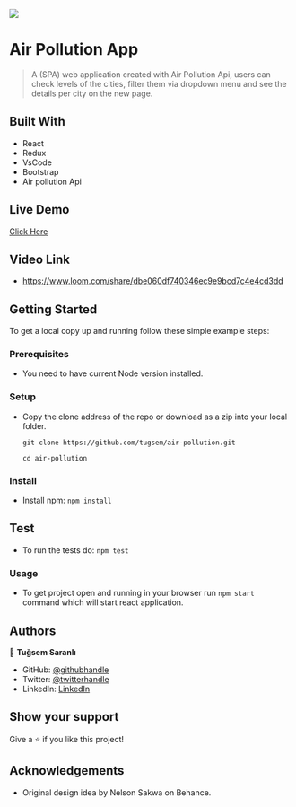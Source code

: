 ![](https://img.shields.io/badge/Microverse-blueviolet)

# Air Pollution App

> A (SPA) web application created with Air Pollution Api, users can check levels of the cities, filter them via dropdown menu and see the details per city on the new page.


## Built With

- React
- Redux
- VsCode
- Bootstrap
- Air pollution Api

## Live Demo 

[Click Here](https://air-pollution1.herokuapp.com)

## Video Link

- https://www.loom.com/share/dbe060df740346ec9e9bcd7c4e4cd3dd

## Getting Started

To get a local copy up and running follow these simple example steps:

### Prerequisites

- You need to have current Node version installed.

### Setup

- Copy the clone address of the repo or download as a zip into your local folder.

  `git clone https://github.com/tugsem/air-pollution.git`

  `cd air-pollution`

### Install

- Install npm: 
 `npm install`

## Test

- To run the tests do:
  `npm test`

### Usage

- To get project open and running in your browser run `npm start` command which will start react application.


## Authors

👤 **Tuğsem Saranlı**

- GitHub: [@githubhandle](https://github.com/tugsem)
- Twitter: [@twitterhandle](https://twitter.com/TugsemSaranli)
- LinkedIn: [LinkedIn](www.linkedin.com/in/tugsem)


## Show your support

Give a ⭐️ if you like this project!


## Acknowledgements 

- Original design idea by Nelson Sakwa on Behance.
